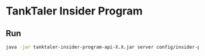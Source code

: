TankTaler Insider Program
=========================


## Run
```bash
java -jar tanktaler-insider-program-api-X.X.jar server config/insider-program.yml
```
